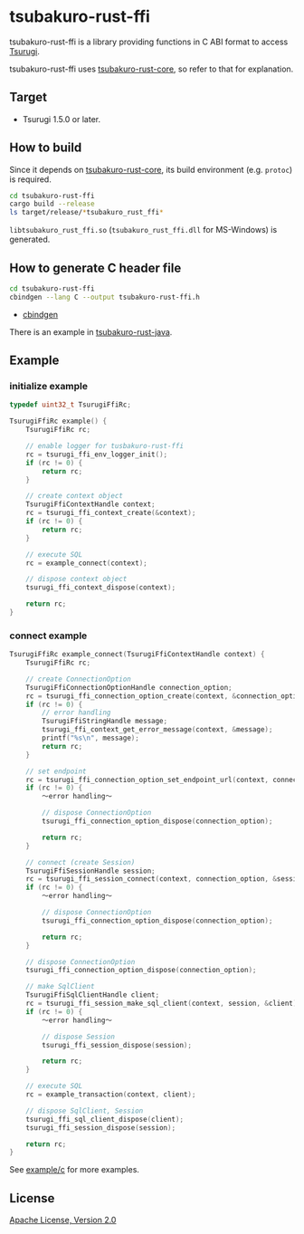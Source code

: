 # tsubakuro-rust-ffi

tsubakuro-rust-ffi is a library providing functions in C ABI format to access [Tsurugi](https://github.com/project-tsurugi/tsurugidb).

tsubakuro-rust-ffi uses [tsubakuro-rust-core](../tsubakuro-rust-core), so refer to that for explanation.

## Target

- Tsurugi 1.5.0 or later.

## How to build

Since it depends on [tsubakuro-rust-core](../tsubakuro-rust-core), its build environment (e.g. `protoc`) is required.

```bash
cd tsubakuro-rust-ffi
cargo build --release
ls target/release/*tsubakuro_rust_ffi*
```

`libtsubakuro_rust_ffi.so` (`tsubakuro_rust_ffi.dll` for MS-Windows) is generated.

## How to generate C header file

```bash
cd tsubakuro-rust-ffi
cbindgen --lang C --output tsubakuro-rust-ffi.h
```

- [cbindgen](https://github.com/mozilla/cbindgen)

There is an example in [tsubakuro-rust-java](../tsubakuro-rust-java).

## Example

### initialize example

```c
typedef uint32_t TsurugiFfiRc;

TsurugiFfiRc example() {
    TsurugiFfiRc rc;

    // enable logger for tusbakuro-rust-ffi
    rc = tsurugi_ffi_env_logger_init();
    if (rc != 0) {
        return rc;
    }

    // create context object
    TsurugiFfiContextHandle context;
    rc = tsurugi_ffi_context_create(&context);
    if (rc != 0) {
        return rc;
    }

    // execute SQL
    rc = example_connect(context);

    // dispose context object
    tsurugi_ffi_context_dispose(context);

    return rc;    
}
```

### connect example

```c
TsurugiFfiRc example_connect(TsurugiFfiContextHandle context) {
    TsurugiFfiRc rc;

    // create ConnectionOption
    TsurugiFfiConnectionOptionHandle connection_option;
    rc = tsurugi_ffi_connection_option_create(context, &connection_option);
    if (rc != 0) {
        // error handling
        TsurugiFfiStringHandle message;
        tsurugi_ffi_context_get_error_message(context, &message);
        printf("%s\n", message);
        return rc;
    }

    // set endpoint
    rc = tsurugi_ffi_connection_option_set_endpoint_url(context, connection_option, "tcp://localhost:12345");
    if (rc != 0) {
        ～error handling～

        // dispose ConnectionOption
        tsurugi_ffi_connection_option_dispose(connection_option);

        return rc;
    }

    // connect (create Session)
    TsurugiFfiSessionHandle session;
    rc = tsurugi_ffi_session_connect(context, connection_option, &session);
    if (rc != 0) {
        ～error handling～

        // dispose ConnectionOption
        tsurugi_ffi_connection_option_dispose(connection_option);

        return rc;
    }

    // dispose ConnectionOption
    tsurugi_ffi_connection_option_dispose(connection_option);

    // make SqlClient
    TsurugiFfiSqlClientHandle client;
    rc = tsurugi_ffi_session_make_sql_client(context, session, &client);
    if (rc != 0) {
        ～error handling～

        // dispose Session
        tsurugi_ffi_session_dispose(session);

        return rc;
    }

    // execute SQL
    rc = example_transaction(context, client);

    // dispose SqlClient, Session
    tsurugi_ffi_sql_client_dispose(client);
    tsurugi_ffi_session_dispose(session);

    return rc;
}
```

See [example/c](example/c/) for more examples.

## License

[Apache License, Version 2.0](http://www.apache.org/licenses/LICENSE-2.0)

